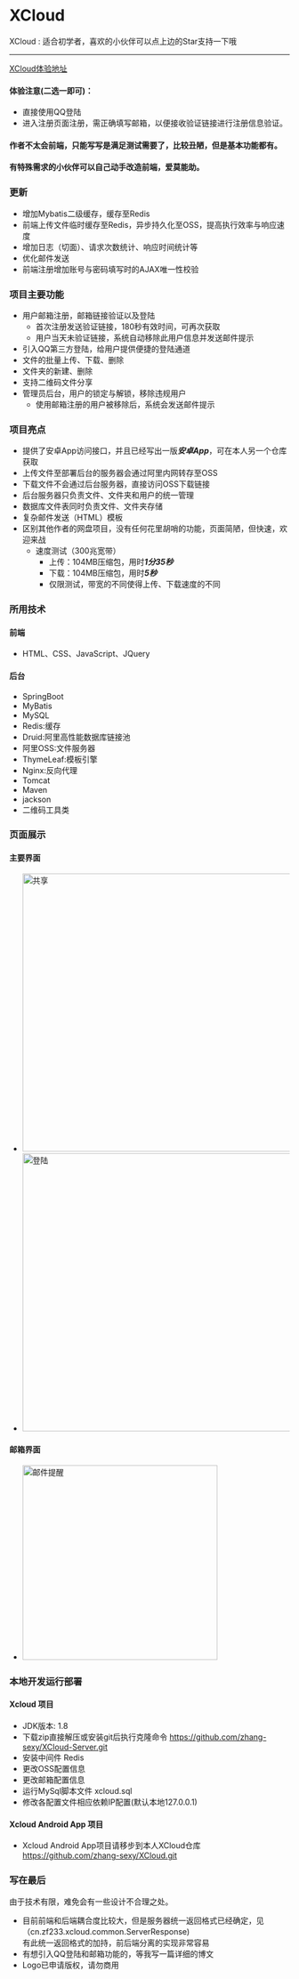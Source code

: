 # XCloud

XCloud : 适合初学者，喜欢的小伙伴可以点上边的Star支持一下哦
***
[XCloud体验地址](https://xcloud.show)
#### 体验注意(二选一即可)：
* 直接使用QQ登陆
* 进入注册页面注册，需正确填写邮箱，以便接收验证链接进行注册信息验证。
#### 作者不太会前端，只能写写是满足测试需要了，比较丑陋，但是基本功能都有。
#### 有特殊需求的小伙伴可以自己动手改造前端，爱莫能助。

### 更新
* 增加Mybatis二级缓存，缓存至Redis
* 前端上传文件临时缓存至Redis，异步持久化至OSS，提高执行效率与响应速度
* 增加日志（切面）、请求次数统计、响应时间统计等
* 优化邮件发送
* 前端注册增加账号与密码填写时的AJAX唯一性校验

### 项目主要功能
* 用户邮箱注册，邮箱链接验证以及登陆
    * 首次注册发送验证链接，180秒有效时间，可再次获取
    * 用户当天未验证链接，系统自动移除此用户信息并发送邮件提示
* 引入QQ第三方登陆，给用户提供便捷的登陆通道
* 文件的批量上传、下载、删除
* 文件夹的新建、删除
* 支持二维码文件分享
* 管理员后台，用户的锁定与解锁，移除违规用户
    * 使用邮箱注册的用户被移除后，系统会发送邮件提示

### 项目亮点
* 提供了安卓App访问接口，并且已经写出一版***安卓App***，可在本人另一个仓库获取
* 上传文件至部署后台的服务器会通过阿里内网转存至OSS
* 下载文件不会通过后台服务器，直接访问OSS下载链接
* 后台服务器只负责文件、文件夹和用户的统一管理
* 数据库文件表同时负责文件、文件夹存储
* 复杂邮件发送（HTML）模板
* 区别其他作者的网盘项目，没有任何花里胡哨的功能，页面简陋，但快速，欢迎来战
    * 速度测试（300兆宽带）
        * 上传：104MB压缩包，用时***1分35秒***
        * 下载：104MB压缩包，用时***5秒***
        * 仅限测试，带宽的不同使得上传、下载速度的不同

### 所用技术

#### 前端

* HTML、CSS、JavaScript、JQuery

#### 后台

* SpringBoot
* MyBatis
* MySQL
* Redis:缓存
* Druid:阿里高性能数据库链接池
* 阿里OSS:文件服务器
* ThymeLeaf:模板引擎
* Nginx:反向代理
* Tomcat
* Maven
* jackson
* 二维码工具类

### 页面展示
#### 主要界面
   * <img src="https://www.xcloud.show/static/img/git/xcloud/browse/share.png" width="500px" alt="共享">
   * <img src="https://www.xcloud.show/static/img/git/xcloud/browse/login_01.png" width="500px" alt="登陆">
#### 邮箱界面
   * <img src="https://www.xcloud.show/static/img/git/xcloud/browse/email02.png" width="350px" alt="邮件提醒">



### 本地开发运行部署

#### Xcloud 项目

* JDK版本: 1.8
* 下载zip直接解压或安装git后执行克隆命令 https://github.com/zhang-sexy/XCloud-Server.git
* 安装中间件 Redis
* 更改OSS配置信息
* 更改邮箱配置信息
* 运行MySql脚本文件 xcloud.sql
* 修改各配置文件相应依赖IP配置(默认本地127.0.0.1)

#### Xcloud Android App 项目

* Xcloud Android App项目请移步到本人XCloud仓库 </br>https://github.com/zhang-sexy/XCloud.git

### 写在最后
由于技术有限，难免会有一些设计不合理之处。
* 目前前端和后端耦合度比较大，但是服务器统一返回格式已经确定，见</br>
  （cn.zf233.xcloud.common.ServerResponse)</br>
  有此统一返回格式的加持，前后端分离的实现非常容易
* 有想引入QQ登陆和邮箱功能的，等我写一篇详细的博文
* Logo已申请版权，请勿商用
